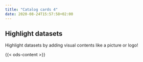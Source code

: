 ```yaml
---
title: "Catalog cards 4"
date: 2020-08-24T15:57:58+02:00
---
```


## Highlight datasets

Highlight datasets by adding visual contents like a picture or logo!

{{< ods-content >}}